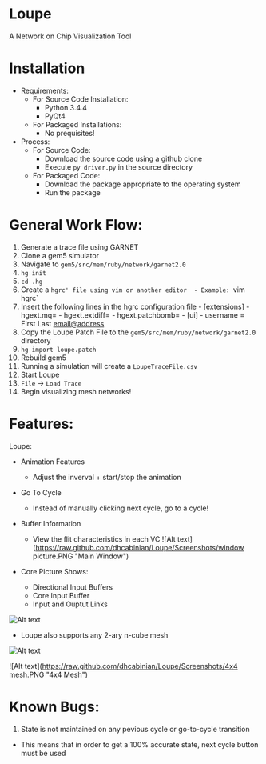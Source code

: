 # Loupe
A Network on Chip Visualization Tool
# Installation
- Requirements:
  - For Source Code Installation:
    - Python 3.4.4
    - PyQt4
  - For Packaged Installations:
    - No prequisites!
- Process:
  - For Source Code:
    - Download the source code using a github clone
    - Execute `py driver.py` in the source directory
  - For Packaged Code:
    - Download the package appropriate to the operating system
    - Run the package

# General Work Flow:
1. Generate a trace file using GARNET
  1. Clone a gem5 simulator
  2. Navigate to `gem5/src/mem/ruby/network/garnet2.0`
  3. `hg init`
  4. `cd .hg`
  5. Create a `hgrc' file using vim or another editor 
    - Example: `vim hgrc`
  6. Insert the following lines in the hgrc configuration file
    - [extensions]
    - hgext.mq=
    - hgext.extdiff=
    - hgext.patchbomb=
    - [ui]
    - username = First Last <email@address>
  7. Copy the Loupe Patch File to the `gem5/src/mem/ruby/network/garnet2.0` directory
  8. `hg import loupe.patch`
  9. Rebuild gem5
  10. Running a simulation will create a `LoupeTraceFile.csv`
2. Start Loupe
3. `File` -> `Load Trace`
4. Begin visualizing mesh networks!

# Features:
Loupe:
  - Animation Features
    - Adjust the inverval + start/stop the animation
  - Go To Cycle
    - Instead of manually clicking next cycle, go to a cycle!
  - Buffer Information
    - View the flit characteristics in each VC
![Alt text](https://raw.github.com/dhcabinian/Loupe/Screenshots/window picture.PNG "Main Window")

- Core Picture Shows:
  - Directional Input Buffers
  - Core Input Buffer
  - Input and Ouptut Links

![Alt text](https://raw.github.com/dhcabinian/Loupe/Screenshots/core.PNG "What a core looks like")

- Loupe also supports any 2-ary n-cube mesh

![Alt text](https://raw.github.com/dhcabinian/Loupe/Screenshots/2x2mesh.PNG "2x2 Mesh")

![Alt text](https://raw.github.com/dhcabinian/Loupe/Screenshots/4x4 mesh.PNG "4x4 Mesh")

# Known Bugs:
1. State is not maintained on any pevious cycle or go-to-cycle transition
  - This means that in order to get a 100% accurate state, next cycle button must be used
